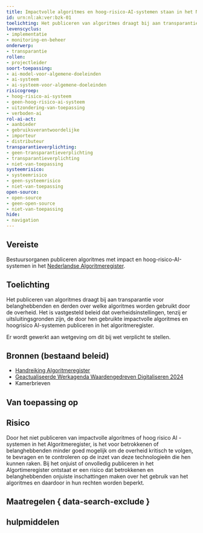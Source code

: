 ```yaml
---
title: Impactvolle algoritmes en hoog-risico-AI-systemen staan in het Nederlandse Algoritmeregister
id: urn:nl:ak:ver:bzk-01
toelichting: Het publiceren van algoritmes draagt bij aan transparantie voor belanghebbenden en derden over welke algoritmes worden gebruikt door de overheid. Het is vastgesteld beleid dat overheidsinstellingen, tenzij er uitsluitingsgronden zijn, de door hen gebruikte impactvolle algoritmes en hoog-risico AI-systemen publiceren in het algoritmeregister. 
levenscyclus: 
- implementatie
- monitoring-en-beheer
onderwerp: 
- transparantie
rollen:
- projectleider
soort-toepassing:
- ai-model-voor-algemene-doeleinden
- ai-systeem
- ai-systeem-voor-algemene-doeleinden
risicogroep: 
- hoog-risico-ai-systeem
- geen-hoog-risico-ai-systeem
- uitzondering-van-toepassing
- verboden-ai
rol-ai-act:
- aanbieder
- gebruiksverantwoordelijke
- importeur
- distributeur
transparantieverplichting: 
- geen-transparantieverplichting
- transparantieverplichting 
- niet-van-toepassing
systeemrisico:
- systeemrisico
- geen-systeemrisico
- niet-van-toepassing
open-source: 
- open-source
- geen-open-source
- niet-van-toepassing
hide:
- navigation
---
```


<!-- tags -->
## Vereiste
Bestuursorganen publiceren algoritmes met impact en hoog-risico-AI-systemen in het [Nederlandse Algoritmeregister](../hulpmiddelen/algoritmeregister.md).

## Toelichting 
Het publiceren van algoritmes draagt bij aan transparantie voor belanghebbenden en derden over welke algoritmes worden gebruikt door de overheid.
Het is vastgesteld beleid dat overheidsinstellingen, tenzij er uitsluitingsgronden zijn, de door hen gebruikte impactvolle algoritmes en hoogrisico AI-systemen publiceren in het algoritmeregister.

Er wordt gewerkt aan wetgeving om dit bij wet verplicht te stellen.

## Bronnen (bestaand beleid)
- [Handreiking Algoritmeregister](https://www.digitaleoverheid.nl/document/handreiking-algoritmeregister/)
- [Geactualiseerde Werkagenda Waardengedreven Digitaliseren 2024](https://www.rijksoverheid.nl/documenten/rapporten/2023/12/22/geactualiseerde-werkagenda-waardengedreven-digitaliseren-voor-2024)
- Kamerbrieven

## Van toepassing op 
<!-- tags-ai-act --> 

## Risico 
Door het niet publiceren van impactvolle algoritmes of hoog risico AI -systemen in het Algoritmeregister, is het voor betrokkenen of belanghebbenden minder goed mogelijk om de overheid kritisch te volgen, te bevragen en te controleren op de inzet van deze technologieën die hen kunnen raken. 
Bij het onjuist of onvolledig publiceren in het Algortimeregister ontstaat er een risico dat betrokkenen en belanghebbenden onjuiste inschattingen maken over het gebruik van het algoritmes en daardoor in hun rechten worden beperkt.

## Maatregelen { data-search-exclude } 
<!-- list_maatregelen vereiste/bzk-01-algoritmeregister no-search no-onderwerp no-rol no-levenscyclus -->

## hulpmiddelen
<!-- list_hulpmiddelen vereiste/bzk-01-algoritmeregister no-search no-onderwerp no-rol no-levenscyclus no-id -->
